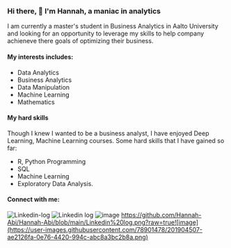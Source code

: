 ### Hi there, 👋 I'm Hannah, a maniac in analytics

I am currently a master's student in Business Analytics in Aalto University and looking for an opportunity to leverage my skills to help company achieneve there goals of optimizing their business. 

#### My interests includes: 
- Data Analytics 
- Business Analytics 
- Data Manipulation 
- Machine Learning 
- Mathematics

#### My hard skills 
Though I knew I wanted to be a business analyst, I have enjoyed Deep Learning, Machine Learning courses. Some hard skills that I have gained so far: 
- R, Python Programming 
- SQL 
- Machine Learning 
- Exploratory Data Analysis. 

#### Connect with me: 
![Linkedin-log](/posts/path/to/Linkedin-log.png "Optional title")
![Linkedin log](Hannah-Abi/Linkedin-log.png)
![image](78901478/201904507-ae2126fa-0e76-4420-994c-abc8a3bc2b8a.png)
https://github.com/Hannah-Abi/Hannah-Abi/blob/main/Linkedin%20log.png?raw=true![image](https://user-images.githubusercontent.com/78901478/201904507-ae2126fa-0e76-4420-994c-abc8a3bc2b8a.png)

<!--
**Hannah-Abi/Hannah-Abi** is a ✨ _special_ ✨ repository because its `README.md` (this file) appears on your GitHub profile

Here are some ideas to get you started:

- 🔭 I’m currently working on ...
- 🌱 I’m currently learning ...
- 👯 I’m looking to collaborate on ...
- 🤔 I’m looking for help with ...
- 💬 Ask me about ...
- 📫 How to reach me: ...
- 😄 Pronouns: ...
- ⚡ Fun fact: ...
-->
